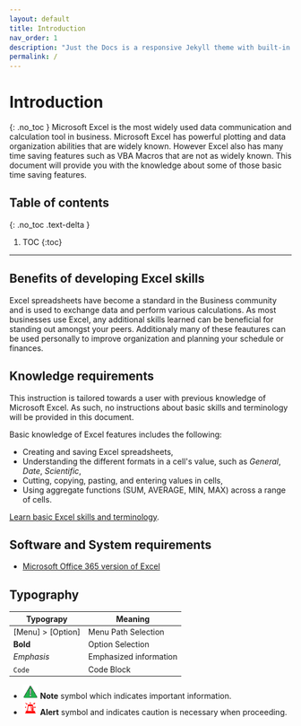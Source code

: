 ```yaml
---
layout: default
title: Introduction
nav_order: 1
description: "Just the Docs is a responsive Jekyll theme with built-in search that is easily customizable and hosted on GitHub Pages."
permalink: /
---
```


# Introduction
{: .no_toc }
Microsoft Excel is the most widely used data communication and calculation tool in business. Microsoft Excel has powerful plotting and data organization abilities that are widely known. However Excel also has many time saving features such as VBA Macros that are not as widely known. This document will provide you with the knowledge about some of those basic time saving features.

## Table of contents
{: .no_toc .text-delta }

1. TOC
{:toc}

---

## Benefits of developing Excel skills
Excel spreadsheets have become a standard in the Business community and is used to exchange data and perform various calculations. 
As most businesses use Excel, any additional skills learned can be beneficial for standing out amongst your peers. Additionaly many of these feautures can be used personally to improve organization and planning your schedule or finances.

## Knowledge requirements
This instruction is tailored towards a user with previous knowledge of Microsoft Excel. As such, no instructions about basic skills and terminology will be provided in this document. 

Basic knowledge of Excel features includes the following:
 * Creating and saving Excel spreadsheets,
 * Understanding the different formats in a cell's value, such as _General_, _Date_, _Scientific_,
 * Cutting, copying, pasting, and entering values in cells,
 * Using aggregate functions (SUM, AVERAGE, MIN, MAX) across a range of cells.
 
[Learn basic Excel skills and terminology](https://www.excel-easy.com/).

## Software and System requirements
* [Microsoft Office 365 version of Excel](https://products.office.com/en-ca/compare-all-microsoft-office-products?&activetab=tab%3aprimaryr1) 

## Typography

| Typograpy | Meaning |
| ----------| --------|
| [Menu] > [Option]| Menu Path Selection  |
| **Bold**         | Option Selection     |
| _Emphasis_       | Emphasized information |
| ```Code```       | Code Block             |
 


* ![Note][NOTE] **Note** symbol which indicates important information.
* ![Alert][ALERT] **Alert** symbol and indicates caution is necessary when proceeding.


[NOTE]: https://github.com/KevinSCLin/Kevin-Vlad-Test-Docs/blob/gh-pages/assets/images/note_icon.png?raw=true
[ALERT]: https://github.com/KevinSCLin/Kevin-Vlad-Test-Docs/blob/gh-pages/assets/images/alert_icon.png?raw=true


